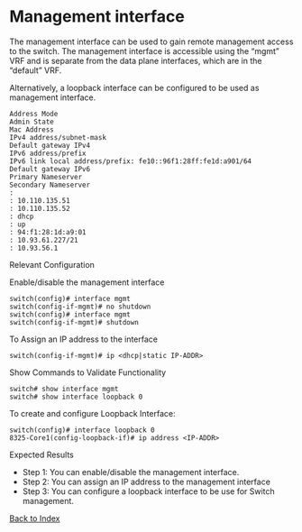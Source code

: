 # Management interface 

The management interface can be used to gain remote management access to the switch. The management interface is accessible using the “mgmt” VRF and is separate from the data plane interfaces, which are in the “default” VRF. 

Alternatively, a loopback interface can be configured to be used as management interface.

```
Address Mode
Admin State
Mac Address
IPv4 address/subnet-mask
Default gateway IPv4
IPv6 address/prefix
IPv6 link local address/prefix: fe10::96f1:28ff:fe1d:a901/64
Default gateway IPv6
Primary Nameserver
Secondary Nameserver
:
: 10.110.135.51
: 10.110.135.52
: dhcp
: up
: 94:f1:28:1d:a9:01
: 10.93.61.227/21
: 10.93.56.1
```

Relevant Configuration

Enable/disable the management interface 

```
switch(config)# interface mgmt 
switch(config-if-mgmt)# no shutdown
switch(config)# interface mgmt 
switch(config-if-mgmt)# shutdown
```

To Assign an IP address to the interface 
```
switch(config-if-mgmt)# ip <dhcp|static IP-ADDR> 
```
Show Commands to Validate Functionality

```
switch# show interface mgmt
switch# show interface loopback 0
```

To create and configure Loopback Interface: 

```
switch(config)# interface loopback 0 
8325-Core1(config-loopback-if)# ip address <IP-ADDR> 
```

Expected Results 

* Step 1: You can enable/disable the management interface.
* Step 2: You can assign an IP address to the management interface 
* Step 3: You can configure a loopback interface to be use for Switch management. 

[Back to Index](../index.md)